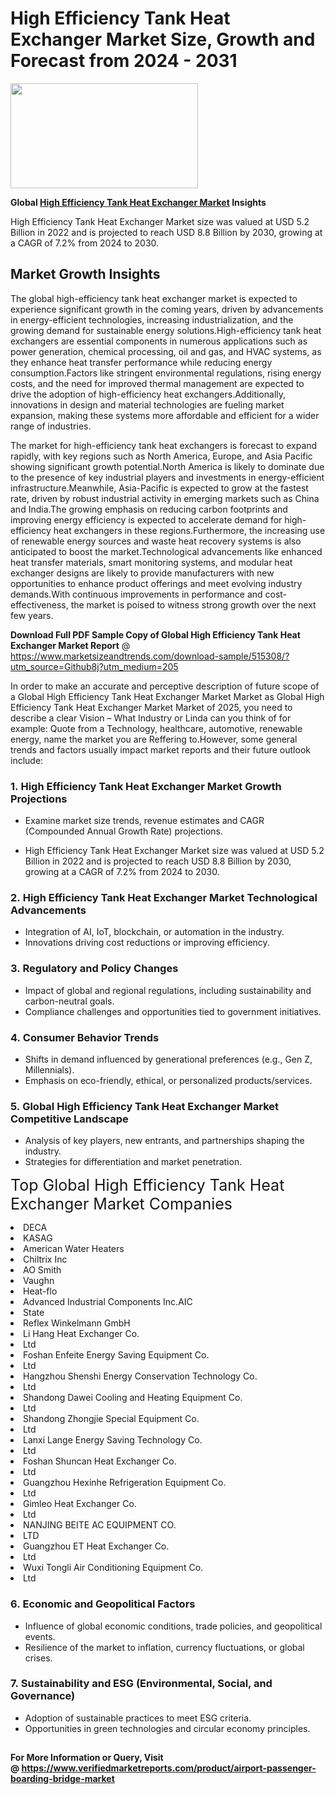 <H1>High Efficiency Tank Heat Exchanger Market Size, Growth and Forecast from 2024 - 2031</H1><img class="aligncenter size-medium wp-image-584254" src="https://thirdeyenews.in/wp-content/uploads/2024/09/Global-Market-Research-300x168.jpeg" alt="" width="300" height="168" /><p><strong>Global&nbsp;<a href="https://www.marketsizeandtrends.com/download-sample/515308/?utm_source=Github8j?utm_medium=205">High Efficiency Tank Heat Exchanger Market</a> Insights</strong></p><p>High Efficiency Tank Heat Exchanger Market size was valued at USD 5.2 Billion in 2022 and is projected to reach USD 8.8 Billion by 2030, growing at a CAGR of 7.2% from 2024 to 2030.</p><p><h2>Market Growth Insights</h2> <p>The global high-efficiency tank heat exchanger market is expected to experience significant growth in the coming years, driven by advancements in energy-efficient technologies, increasing industrialization, and the growing demand for sustainable energy solutions.High-efficiency tank heat exchangers are essential components in numerous applications such as power generation, chemical processing, oil and gas, and HVAC systems, as they enhance heat transfer performance while reducing energy consumption.Factors like stringent environmental regulations, rising energy costs, and the need for improved thermal management are expected to drive the adoption of high-efficiency heat exchangers.Additionally, innovations in design and material technologies are fueling market expansion, making these systems more affordable and efficient for a wider range of industries.</p> <p>The market for high-efficiency tank heat exchangers is forecast to expand rapidly, with key regions such as North America, Europe, and Asia Pacific showing significant growth potential.North America is likely to dominate due to the presence of key industrial players and investments in energy-efficient infrastructure.Meanwhile, Asia-Pacific is expected to grow at the fastest rate, driven by robust industrial activity in emerging markets such as China and India.The growing emphasis on reducing carbon footprints and improving energy efficiency is expected to accelerate demand for high-efficiency heat exchangers in these regions.Furthermore, the increasing use of renewable energy sources and waste heat recovery systems is also anticipated to boost the market.Technological advancements like enhanced heat transfer materials, smart monitoring systems, and modular heat exchanger designs are likely to provide manufacturers with new opportunities to enhance product offerings and meet evolving industry demands.With continuous improvements in performance and cost-effectiveness, the market is poised to witness strong growth over the next few years.<p><span class=""><strong>Download Full PDF Sample Copy of Global High Efficiency Tank Heat Exchanger Market Report</strong> @ <a href="https://www.marketsizeandtrends.com/download-sample/515308/?utm_source=Github8j?utm_medium=205" target="_blank">https://www.marketsizeandtrends.com/download-sample/515308/?utm_source=Github8j?utm_medium=205</a></span></p><p>In order to make an accurate and perceptive description of future scope of a Global&nbsp;High Efficiency Tank Heat Exchanger Market Market as Global&nbsp;High Efficiency Tank Heat Exchanger Market Market of 2025, you need to describe a clear Vision &ndash; What Industry or Linda can you think of for example: Quote from a Technology, healthcare, automotive, renewable energy, name the market you are Reffering to.However, some general trends and factors usually impact market reports and their future outlook include:</p><h3>1.&nbsp;<strong>High Efficiency Tank Heat Exchanger Market Growth Projections</strong></h3><ul><li>Examine market size trends, revenue estimates and CAGR (Compounded Annual Growth Rate) projections.</li><li><p>High Efficiency Tank Heat Exchanger Market size was valued at USD 5.2 Billion in 2022 and is projected to reach USD 8.8 Billion by 2030, growing at a CAGR of 7.2% from 2024 to 2030.</p></li></ul><h3>2.&nbsp;<strong>High Efficiency Tank Heat Exchanger Market Technological Advancements</strong></h3><ul><li>Integration of AI, IoT, blockchain, or automation in the industry.</li><li>Innovations driving cost reductions or improving efficiency.</li></ul><h3>3.&nbsp;<strong>Regulatory and Policy Changes</strong></h3><ul><li>Impact of global and regional regulations, including sustainability and carbon-neutral goals.</li><li>Compliance challenges and opportunities tied to government initiatives.</li></ul><h3>4.&nbsp;<strong>Consumer Behavior Trends</strong></h3><ul><li>Shifts in demand influenced by generational preferences (e.g., Gen Z, Millennials).</li><li>Emphasis on eco-friendly, ethical, or personalized products/services.</li></ul><h3>5.&nbsp;<strong>Global High Efficiency Tank Heat Exchanger Market Competitive Landscape</strong></h3><ul><li>Analysis of key players, new entrants, and partnerships shaping the industry.</li><li>Strategies for differentiation and market penetration.</li></ul><p data-pm-slice="1 1 []"><span style="color: inherit; font-family: inherit; font-size: 25px;">Top Global High Efficiency Tank Heat Exchanger Market Companies</span></p><div class="" data-test-id=""><p><li>DECA</li><li> KASAG</li><li> American Water Heaters</li><li> Chiltrix Inc</li><li> AO Smith</li><li> Vaughn</li><li> Heat-flo</li><li> Advanced Industrial Components Inc.AIC</li><li> State</li><li> Reflex Winkelmann GmbH</li><li> Li Hang Heat Exchanger Co.</li><li> Ltd</li><li> Foshan Enfeite Energy Saving Equipment Co.</li><li> Ltd</li><li> Hangzhou Shenshi Energy Conservation Technology Co.</li><li> Ltd</li><li> Shandong Dawei Cooling and Heating Equipment Co.</li><li> Ltd</li><li> Shandong Zhongjie Special Equipment Co.</li><li> Ltd</li><li> Lanxi Lange Energy Saving Technology Co.</li><li> Ltd</li><li> Foshan Shuncan Heat Exchanger Co.</li><li> Ltd</li><li> Guangzhou Hexinhe Refrigeration Equipment Co.</li><li> Ltd</li><li> Gimleo Heat Exchanger Co.</li><li>Ltd</li><li> NANJING BEITE AC EQUIPMENT CO.</li><li>LTD</li><li> Guangzhou ET Heat Exchanger Co.</li><li>Ltd</li><li> Wuxi Tongli Air Conditioning Equipment Co.</li><li> Ltd</li></p></div><h3>6.&nbsp;<strong>Economic and Geopolitical Factors</strong></h3><ul><li>Influence of global economic conditions, trade policies, and geopolitical events.</li><li>Resilience of the market to inflation, currency fluctuations, or global crises.</li></ul><h3>7.&nbsp;<strong>Sustainability and ESG (Environmental, Social, and Governance)</strong></h3><ul><li>Adoption of sustainable practices to meet ESG criteria.</li><li>Opportunities in green technologies and circular economy principles.</li></ul><h2><strong style="font-size: 14px;">For More Information or Query, Visit @&nbsp;</strong><a style="background-color: #ffffff; font-size: 14px;" href="https://www.marketsizeandtrends.com/report/high-efficiency-tank-heat-exchanger-market/" target="_blank">https://www.verifiedmarketreports.com/product/airport-passenger-boarding-bridge-market</a></h2>